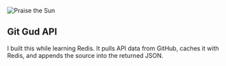 ![Praise the Sun](http://vignette2.wikia.nocookie.net/darksouls/images/b/ba/Solaire.png/revision/latest?cb=20160531013412)

## Git Gud API

I built this while learning Redis. It pulls API data from GitHub, caches it with Redis, and appends the source into the returned JSON.